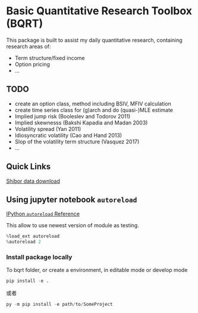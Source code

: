 # Basic Quantitative Research Toolbox (BQRT)

This package is built to assist my daily quantitative research, containing research areas of:

- Term structure/fixed income
- Option pricing
- ...

## TODO

- create an option class, method including BSIV, MFIV calculation
- create time series class for (g)arch and do (quasi-)MLE estimate
- Implied jump risk (Booleslev and Todorov 2011)
- Implied skewnesss (Bakshi Kapadia and Madan 2003)
- Volatility spread (Yan 2011)
- Idiosyncratic volatility (Cao and Hand 2013)
- Slop of the volatility term structure (Vasquez 2017)
- ...

## Quick Links

[Shibor data download](http://www.shibor.org/shibor/web/DataService.jsp)

## Using jupyter notebook `autoreload`

[IPython `autoreload` Reference](https://ipython.readthedocs.io/en/stable/config/extensions/autoreload.html)

This allow to use newest version of module as testing.

```python
%load_ext autoreload
%autoreload 2
```

### Install package locally

To bqrt folder, or create a environment, in editable mode or develop mode

```python
pip install -e .
```

或者

```python
py -m pip install -e path/to/SomeProject
```
